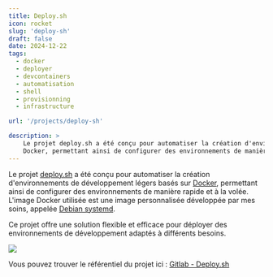 ```yaml
---
title: Deploy.sh
icon: rocket
slug: 'deploy-sh'
draft: false
date: 2024-12-22
tags:
  - docker
  - deployer
  - devcontainers
  - automatisation
  - shell
  - provisionning
  - infrastructure

url: '/projects/deploy-sh'

description: >
    Le projet deploy.sh a été conçu pour automatiser la création d'environnements de développement légers basés sur
    Docker, permettant ainsi de configurer des environnements de manière rapide et à la volée.
---
```


Le projet [deploy.sh](https://gitlab.com/cool-devops-stuff/deploy.sh) a été conçu pour automatiser la création
d'environnements de développement légers basés sur [Docker](https://www.docker.com/), permettant ainsi de configurer des environnements de manière rapide et à la volée.
L'image Docker utilisée est une image personnalisée développée par mes soins, appelée [Debian systemd](https://gitlab.com/cool-devops-stuff/debian-systemd).

Ce projet offre une solution flexible et efficace pour déployer des environnements de développement adaptés à différents besoins.

![](deploy-container.gif)

Vous pouvez trouver le référentiel du projet ici : [Gitlab - Deploy.sh](https://gitlab.com/cool-devops-stuff/deploy.sh)
